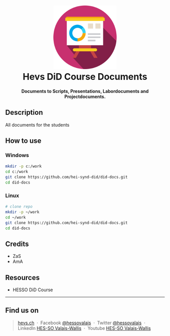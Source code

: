 <h1 align="center">
  <br>
  <img src="./img/Course.png" alt="DiD Course Logo" width="200" height="200">
  <br>
  Hevs DiD Course Documents
  <br>
</h1>

<h4 align="center">Documents to Scripts, Presentations, Labordocuments and Projectdocuments.</h4>

## Description

All documents for the students

## How to use

### Windows

  ```bash
  mkdir -p c:/work
  cd c:/work
  git clone https://github.com/hei-synd-did/did-docs.git
  cd did-docs
  ```

### Linux

  ```bash
  # clone repo
  mkdir -p ~/work
  cd ~/work
  git clone https://github.com/hei-synd-did/did-docs.git
  cd did-docs
  ```

## Credits

* ZaS
* AmA

## Resources

* HESSO DiD Course

---

## Find us on
> [hevs.ch](https://www.hevs.ch) &nbsp;&middot;&nbsp;
> Facebook [@hessovalais](https://www.facebook.com/hessovalais) &nbsp;&middot;&nbsp;
> Twitter [@hessovalais](https://twitter.com/hessovalais) &nbsp;&middot;&nbsp;
> LinkedIn [HES-SO Valais-Wallis](https://www.linkedin.com/groups/104343/) &nbsp;&middot;&nbsp;
> Youtube [HES-SO Valais-Wallis](https://www.youtube.com/user/HESSOVS)
